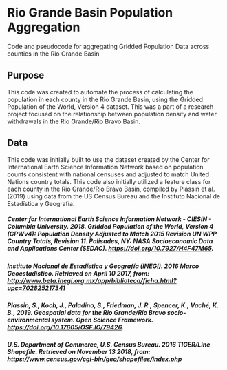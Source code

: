 # Rio Grande Basin Population Aggregation
Code and pseudocode for aggregating Gridded Population Data across counties in the Rio Grande Basin

## Purpose
This code was created to automate the process of calculating the population in each county in the Rio Grande Basin, using the Gridded Population of the World, Version 4 dataset. This was a part of a research project focused on the relationship between population density and water withdrawals in the Rio Grande/Rio Bravo Basin.

## Data 
This code was initially built to use the dataset created by the Center for International Earth Science Information Network based on population counts consistent with national censuses and adjusted to match United Nations country totals. This code also initially utilized a feature class for each county in the Rio Grande/Rio Bravo Basin, compiled by Plassin et al. (2019) using data from the US Census Bureau and the Instituto Nacional de Estadística y Geografía.

##### Center for International Earth Science Information Network - CIESIN - Columbia University. 2018. Gridded Population of the World, Version 4 (GPWv4): Population Density Adjusted to Match 2015 Revision UN WPP Country Totals, Revision 11. Palisades, NY: NASA Socioeconomic Data and Applications Center (SEDAC). https://doi.org/10.7927/H4F47M65.
##### Instituto Nacional de Estadística y Geografía (INEGI). 2016 Marco Geoestadístico. Retrieved on April 10 2017, from: http://www.beta.inegi.org.mx/app/biblioteca/ficha.html?upc=702825217341
##### Plassin, S., Koch, J., Paladino, S., Friedman, J. R., Spencer, K., Vaché, K. B., 2019. Geospatial data for the Rio Grande/Río Bravo socio-environmental system. Open Science Framework. https://doi.org/10.17605/OSF.IO/79426.
##### U.S. Department of Commerce, U.S. Census Bureau. 2016 TIGER/Line Shapefile. Retrieved on November 13 2018, from: https://www.census.gov/cgi-bin/geo/shapefiles/index.php

